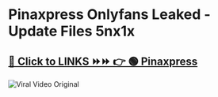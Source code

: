 
 # Pinaxpress Onlyfans Leaked - Update Files 5nx1x

## <h2><a href="https://clipsfans.com/Pinaxpress&ref=git">🔗 Click to LINKS ⏩⏩ 👉 🟢 Pinaxpress </a></h2>

<a href="https://clipsfans.com/Pinaxpress&ref=git" rel="nofollow" data-target="animated-image.originalLink"><img src="https://i.ibb.co.com/xMMVF88/686577567.gif" alt="Viral Video Original" style="max-width: 100%; display: inline-block;" data-target="animated-image.originalImage"></a>

